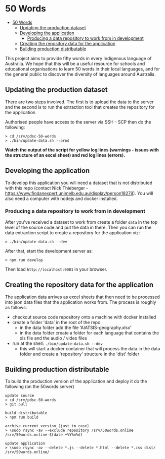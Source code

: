 # 50 Words

- [50 Words](#50-words)
  - [Updating the production dataset](#updating-the-production-dataset)
  - [Developing the application](#developing-the-application)
    - [Producing a data repository to work from in development](#producing-a-data-repository-to-work-from-in-development)
  - [Creating the repository data for the application](#creating-the-repository-data-for-the-application)
  - [Building production distributable](#building-production-distributable)


This project aims to provide fifty words in every Indigenous language of Australia. We hope that this will be a useful resource for schools and educational organisations to learn 50 words in their local languages, and for the general public to discover the diversity of languages around Australia. 

## Updating the production dataset

There are two steps involved. The first is to upload the data to the server and the second is to 
run the extraction tool that creates the repository for the application.

Authorised people have access to the server via SSH - SCP then do the following:

```
> cd /srv/pdsc-50-words
> ./bin/update-data.sh --prod

```

 **Watch the output of the script for yellow log lines (warnings - issues with the structure of an excel sheet) and red log lines 
(errors).**

## Developing the application

To develop this application you will need a dataset that is not distributed with this repo (contact
Nick Thieberger - https://www.findanexpert.unimelb.edu.au/display/person18278). You will also need
a computer with nodejs and docker installed.

### Producing a data repository to work from in development

After you've received a dataset to work from create a folder `data` in the top level of the source code
and put the data in there. Then you can run the data extraction script to create a repository for the application viz:

```
> ./bin/update-data.sh --dev
```

After that, start the development server as:

```
> npm run develop
```

Then load `http://localhost:9001` in your browser.

## Creating the repository data for the application

The application data arrives as excel sheets that then need to be processed into json
data files that the application works from. The process is roughly as follows:
- checkout source code repository onto a machine with docker installed
- create a folder 'data' in the root of the repo
  - in the data folder add the file 'AIATSIS-geography.xlsx'
  - in the data folder create a folder for each language that contains the xls file and the audio / video files
- run at the shell: `./bin/update-data.sh --dev`
  - this will start a docker container that will process the data in the data folder and create a 'repository' structure in the 'dist' folder

## Building production distributable

To build the production version of the application and deploy it do the following (on the 50words server)

```
update source
> cd /srv/pdsc-50-words
> git pull

build distributable
> npm run build

archive current version (just in case)
> \sudo rsync -av --exclude repository /srv/50words.online /srv/50words.online-$(date +%Y%m%d)

update application
> \sudo rsync -av --delete *.js --delete *.html --delete *.css dist/ /srv/50words.online/
```